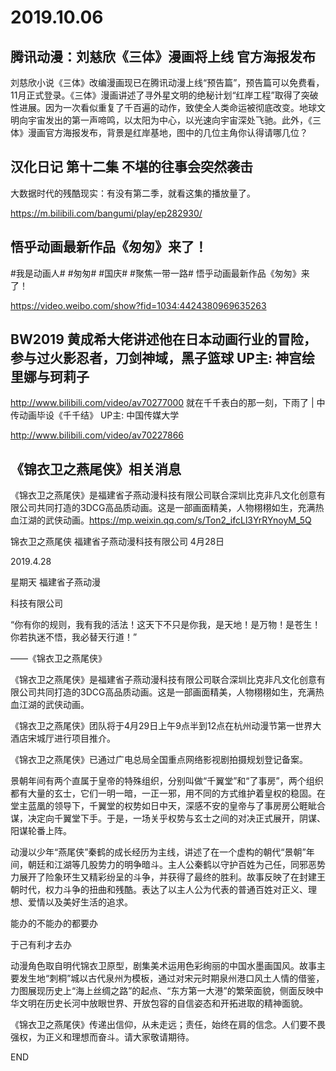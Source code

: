 # 2019.10.06

## 腾讯动漫：刘慈欣《三体》漫画将上线 官方海报发布

刘慈欣小说《三体》改编漫画现已在腾讯动漫上线“预告篇”，预告篇可以免费看，11月正式登录。《三体》漫画讲述了寻外星文明的绝秘计划“红岸工程”取得了突破性进展。因为一次看似重复了千百遍的动作，致使全人类命运被彻底改变。地球文明向宇宙发出的第一声啼鸣，以太阳为中心，以光速向宇宙深处飞驰。此外，《三体》漫画官方海报发布，背景是红岸基地，图中的几位主角你认得请哪几位？
## 汉化日记 第十二集 不堪的往事会突然袭击

  大数据时代的残酷现实：有没有第二季，就看这集的播放量了。

https://m.bilibili.com/bangumi/play/ep282930/
## 悟乎动画最新作品《匆匆》来了！

#我是动画人# #匆匆# #国庆# #聚焦一带一路# 悟乎动画最新作品《匆匆》来了！

https://video.weibo.com/show?fid=1034:4424380969635263
## BW2019 黄成希大佬讲述他在日本动画行业的冒险，参与过火影忍者，刀剑神域，黑子篮球 UP主: 神宫绘里娜与珂莉子 

 http://www.bilibili.com/video/av70277000
就在千千表白的那一刻，下雨了 | 中传动画毕设《千千结》 UP主: 中国传媒大学 

 http://www.bilibili.com/video/av70227866
## 《锦衣卫之燕尾侠》相关消息

《锦衣卫之燕尾侠》是福建省子燕动漫科技有限公司联合深圳比克非凡文化创意有限公司共同打造的3DCG高品质动画。这是一部画面精美，人物栩栩如生，充满热血江湖的武侠动画。https://mp.weixin.qq.com/s/Ton2_ifcLl3YrRYnoyM_5Q 

锦衣卫之燕尾侠
福建省子燕动漫科技有限公司 4月28日
 
2019.4.28

星期天 
福建省子燕动漫

科技有限公司

“你有你的规则，我有我的活法！这天下不只是你我，是天地！是万物！是苍生！你若执迷不悟，我必替天行道！”

 ——《锦衣卫之燕尾侠》


《锦衣卫之燕尾侠》是福建省子燕动漫科技有限公司联合深圳比克非凡文化创意有限公司共同打造的3DCG高品质动画。这是一部画面精美，人物栩栩如生，充满热血江湖的武侠动画。

《锦衣卫之燕尾侠》团队将于4月29日上午9点半到12点在杭州动漫节第一世界大酒店宋城厅进行项目推介。



《锦衣卫之燕尾侠》已通过广电总局全国重点网络影视剧拍摄规划登记备案。




景朝年间有两个直属于皇帝的特殊组织，分别叫做“千翼堂”和“了事房”，两个组织都有大量的玄士，它们一明一暗，一正一邪，用不同的方式维护着皇权的稳固。在堂主蓝凰的领导下，千翼堂的权势如日中天，深感不安的皇帝与了事房房公睚眦合谋，决定向千翼堂下手。于是，一场关乎权势与玄士之间的对决正式展开，阴谋、阳谋轮番上阵。


动漫以少年“燕尾侠”秦鹤的成长经历为主线，讲述了在一个虚构的朝代“景朝”年间，朝廷和江湖等几股势力的明争暗斗。主人公秦鹤以守护百姓为己任，同邪恶势力展开了险象环生又精彩纷呈的斗争，并获得了最终的胜利。故事反映了在封建王朝时代，权力斗争的扭曲和残酷。表达了以主人公为代表的普通百姓对正义、理想、爱情以及美好生活的追求。

能办的不能办的都要办

于己有利才去办

动漫角色取自明代锦衣卫原型，剧集美术运用色彩绚丽的中国水墨画国风。故事主要发生地“刺桐”城以古代泉州为模板，通过对宋元时期泉州港口风土人情的借鉴，力图展现历史上“海上丝绸之路”的起点、“东方第一大港”的繁荣面貌，侧面反映中华文明在历史长河中放眼世界、开放包容的自信姿态和开拓进取的精神面貌。

《锦衣卫之燕尾侠》传递出信仰，从未走远；责任，始终在肩的信念。人们要不畏强权，为正义和理想而奋斗。请大家敬请期待。


END 